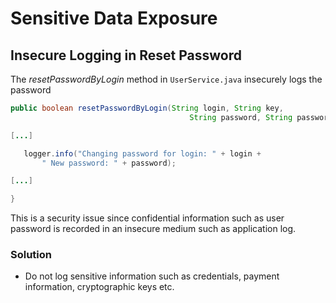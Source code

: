 # Sensitive Data Exposure

## Insecure Logging in Reset Password

The _resetPasswordByLogin_ method in `UserService.java` insecurely logs the password

```java
public boolean resetPasswordByLogin(String login, String key,
                                        String password, String passwordConfirmation) {

[...]

   logger.info("Changing password for login: " + login +
       " New password: " + password);

[...]

}
```

This is a security issue since confidential information such as user password is recorded in an insecure medium such as application log.

### Solution

* Do not log sensitive information such as credentials, payment information, cryptographic keys etc.




